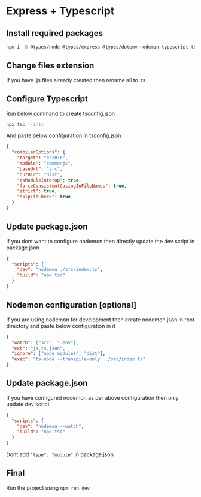 # Express + Typescript

## Install required packages

```bash
npm i -D @types/node @types/express @types/dotenv nodemon typescript ts-node
```

## Change files extension

If you have .js files already created then rename all to .ts

## Configure Typescript

Run below command to create tsconfig.json

```bash
npx tsc --init
```

And paste below configuration in tsconfig.json

```json
{
  "compilerOptions": {
    "target": "es2016",
    "module": "commonjs",
    "baseUrl": "src",
    "outDir": "dist",
    "esModuleInterop": true,
    "forceConsistentCasingInFileNames": true,
    "strict": true,
    "skipLibCheck": true
  }
}
```

## Update package.json

If you dont want to configure nodemon then directly update the dev script in package.json

```json
{
  "scripts": {
    "dev": "nodemon ./src/index.ts",
    "build": "npx tsc"
  }
}
```

## Nodemon configuration [optional]

If you are using nodemon for development then create nodemon.json in root directory and paste below configuration in it

```json
{
  "watch": ["src", ".env"],
  "ext": "js,ts,json",
  "ignore": ["node_modules", "dist"],
  "exec": "ts-node --transpile-only  ./src/index.ts"
}
```

## Update package.json

If you have configured nodemon as per above configuration then only update dev script

```json
{
  "scripts": {
    "dev": "nodemon --watch",
    "build": "npx tsc"
  }
}
```

Dont add `"type": "module"` in package.json

## Final

Run the project using `npm run dev`

